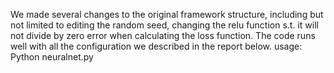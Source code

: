 We made several changes to the original framework structure, including but not limited to editing the random seed, changing the relu function s.t. it will not divide by zero error when calculating the loss function. 
The code runs well with all the configuration we described in the report below. 
usage: Python neuralnet.py
